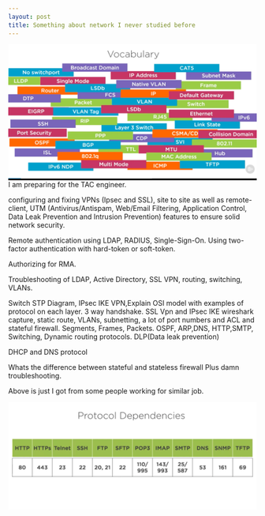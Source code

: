 ```yaml
---
layout: post
title: Something about network I never studied before
---
```

<img src="/img/posts/voc.png" alt="network stuff" align="center"/>
I am preparing for the TAC engineer.

configuring and fixing VPNs (Ipsec and SSL), site to site as well as remote-client, UTM (Antivirus/Antispam, Web/Email Filtering, Application Control, Data Leak Prevention and Intrusion Prevention) features to ensure solid network security.


Remote authentication using LDAP, RADIUS, Single-Sign-On. Using two-factor authentication with hard-token or soft-token.

Authorizing for RMA.

Troubleshooting of LDAP, Active Directory, SSL VPN, routing, switching, VLANs.

Switch STP Diagram, IPsec IKE VPN,Explain OSI model with examples of protocol on each layer. 3 way handshake. SSL Vpn and IPsec IKE wireshark capture, static route, VLANs, subnetting, a lot of port numbers and ACL and stateful firewall. Segments, Frames, Packets. OSPF, ARP,DNS, HTTP,SMTP, Switching, Dynamic routing protocols. DLP(Data leak prevention)

DHCP and DNS protocol

Whats the difference between stateful and stateless firewall
Plus damn troubleshooting.

Above is just I got from some people working for similar job.

<img src="/img/posts/port_num.png" alt="transport layer port" align="center"/>

